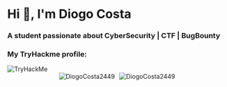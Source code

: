 # Hi 👋, I'm Diogo Costa
### A student passionate about CyberSecurity | CTF | BugBounty

### My TryHackme profile:

<img src="https://tryhackme-badges.s3.amazonaws.com/mpc.png" alt="TryHackMe">


<div align="center" style="display: flex; justify-content: center; align-items: center;">
  <img src="https://github-readme-stats.vercel.app/api?username=DiogoCosta2449&show_icons=true&theme=dark&locale=en" alt="DiogoCosta2449" />
  <img src="https://github-readme-stats.vercel.app/api/top-langs?username=DiogoCosta2449&show_icons=true&theme=dark&locale=en&layout=compact" alt="DiogoCosta2449" style="margin-left: 10px;"/>
</div>
